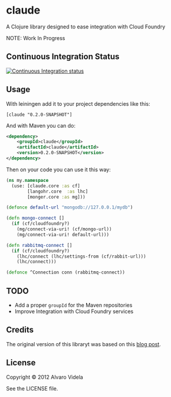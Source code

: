 # claude

A Clojure library designed to ease integration with Cloud Foundry

NOTE: Work In Progress

## Continuous Integration Status

[![Continuous Integration status](https://secure.travis-ci.org/videlalvaro/claude.png)](http://travis-ci.org/videlalvaro/claude)

## Usage

With leiningen add it to your project dependencies like this:

    [claude "0.2.0-SNAPSHOT"]

And with Maven you can do:

```xml
<dependency>
    <groupId>claude</groupId>
    <artifactId>claude</artifactId>
    <version>0.2.0-SNAPSHOT</version>
</dependency>
```

Then on your code you can use it this way:

```clojure
(ns my.namespace
  (use: [claude.core :as cf]
        [langohr.core  :as lhc]
        [monger.core :as mg]))

(defonce default-url "mongodb://127.0.0.1/mydb")

(defn mongo-connect []
  (if (cf/cloudfoundry?)
    (mg/connect-via-uri! (cf/mongo-url))
    (mg/connect-via-uri! default-url)))

(defn rabbitmq-connect []
  (if (cf/cloudfoundry?)
    (lhc/connect (lhc/settings-from (cf/rabbit-url)))
    (lhc/connect)))

(defonce ^Connection conn (rabbitmq-connect))
```

## TODO

- Add a proper `groupId` for the Maven repositories
- Improve Integration with Cloud Foundry services

## Credits

The original version of this libraryt was based on this [blog post](http://sunng.info/blog/2012/01/clojure-on-cloudfoundry/).

## License

Copyright © 2012 Alvaro Videla

See the LICENSE file.
